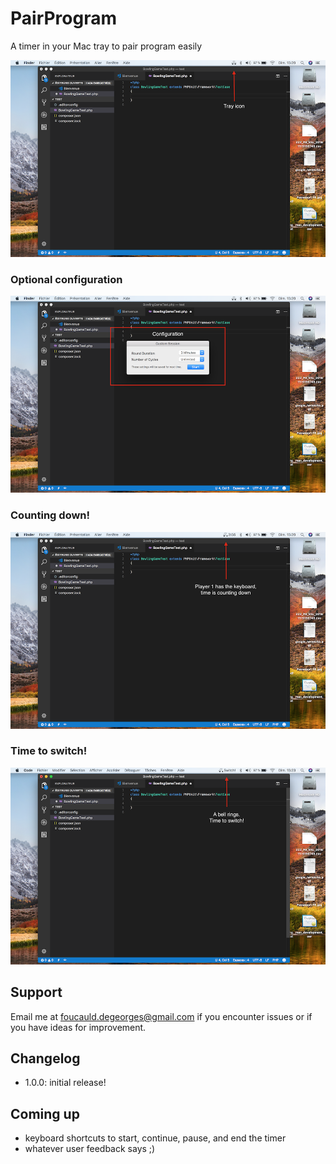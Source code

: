 # PairProgram

A timer in your Mac tray to pair program easily

![base](./images/base.png)

### Optional configuration
![configure](./images/config.png)

### Counting down!
![running](./images/running.png)

### Time to switch!
![switch](./images/switch.png)

## Support
Email me at foucauld.degeorges@gmail.com if you encounter issues or if you have ideas for improvement.

## Changelog

 - 1.0.0: initial release!

## Coming up

 - keyboard shortcuts to start, continue, pause, and end the timer
 - whatever user feedback says ;)
